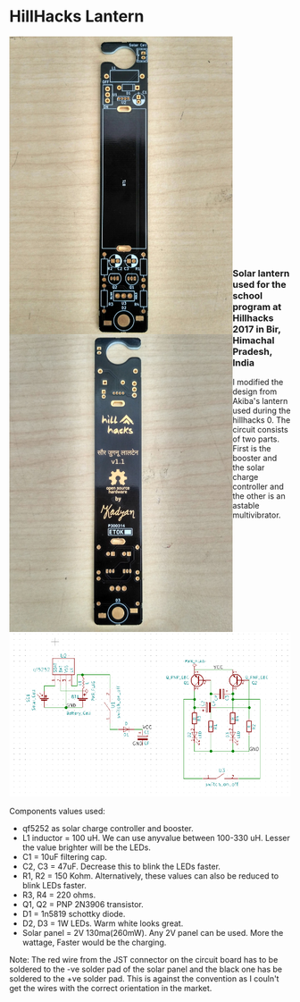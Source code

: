 # HillHacks Lantern
<a href="/images/front.jpg"><img src="/images/front.jpg" align="left" height="533" width="400" ></a>


<a href="/images/back.jpg"><img src="/images/back.jpg" align="left" height="533" width="400" ></a>




 <br /><br /><br /><br /><br /><br /><br /><br /><br /><br /><br /><br /><br /><br /><br /><br /><br /><br /><br /><br /><br/><br /><br/>


### Solar lantern used for the school program at Hillhacks 2017 in Bir, Himachal Pradesh, India

I modified the design from Akiba's lantern used during the hillhacks 0. The circuit consists of two parts. First is the booster and the solar charge controller and the other is an astable multivibrator.

![Schematics](/images/schematics.png)

Components values used:
* qf5252 as solar charge controller and booster.
* L1 inductor = 100 uH. We can use anyvalue between 100-330 uH. Lesser the value brighter will be the LEDs.
* C1 = 10uF filtering cap.
* C2, C3 = 47uF. Decrease this to blink the LEDs faster.
* R1, R2 = 150 Kohm. Alternatively, these values can also be reduced to blink LEDs faster.
* R3, R4 = 220 ohms.
* Q1, Q2 = PNP 2N3906 transistor.
* D1 = 1n5819 schottky diode.
* D2, D3 = 1W LEDs. Warm white looks great.
* Solar panel = 2V 130ma(260mW). Any 2V panel can be used. More the wattage, Faster would be the charging.

Note: The red wire from the JST connector on the circuit board has to be soldered to the -ve solder pad of the solar panel and the black one has be soldered to the +ve solder pad. This is against the convention as I couln't get the wires with the correct orientation in the market.
